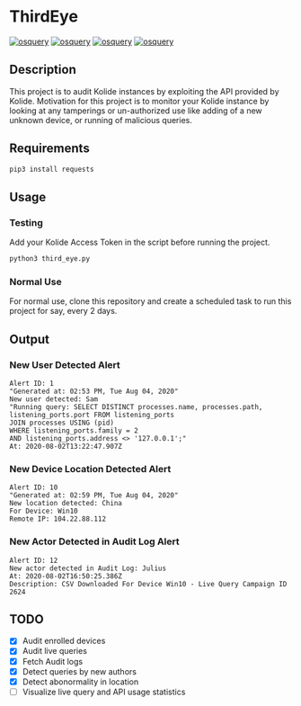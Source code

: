 # ThirdEye
[![osquery](https://img.shields.io/static/v1?label=osquery&message=kolide&color=blueviolet)](https://www.osquery.io)
[![osquery](https://img.shields.io/static/v1?label=made%20with&message=python%203&color=blue)](https://www.osquery.io)
[![osquery](https://img.shields.io/static/v1?label=code%20quality&message=B&color=green)](https://www.osquery.io)
[![osquery](https://img.shields.io/static/v1?label=ready&message=no&color=red)](https://www.osquery.io)

## Description

This project is to audit Kolide instances by exploiting the API provided by Kolide. Motivation for this project is to monitor your Kolide instance by looking at any tamperings or un-authorized use like adding of a new unknown device, or running of malicious queries.

## Requirements

```sh
pip3 install requests
```

## Usage

### Testing

Add your Kolide Access Token in the script before running the project.

```sh
python3 third_eye.py
```

### Normal Use

For normal use, clone this repository and create a scheduled task to run this project for say, every 2 days.

## Output

### New User Detected Alert

```
Alert ID: 1
"Generated at: 02:53 PM, Tue Aug 04, 2020"
New user detected: Sam
"Running query: SELECT DISTINCT processes.name, processes.path, listening_ports.port FROM listening_ports
JOIN processes USING (pid)
WHERE listening_ports.family = 2
AND listening_ports.address <> '127.0.0.1';"
At: 2020-08-02T13:22:47.907Z
```

### New Device Location Detected Alert

```
Alert ID: 10
"Generated at: 02:59 PM, Tue Aug 04, 2020"
New location detected: China
For Device: Win10
Remote IP: 104.22.88.112
```

### New Actor Detected in Audit Log Alert

```
Alert ID: 12
New actor detected in Audit Log: Julius
At: 2020-08-02T16:50:25.386Z
Description: CSV Downloaded For Device Win10 - Live Query Campaign ID 2624
```

## TODO

- [x] Audit enrolled devices
- [x] Audit live queries
- [x] Fetch Audit logs
- [x] Detect queries by new authors
- [x] Detect abonormality in location
- [ ] Visualize live query and API usage statistics
